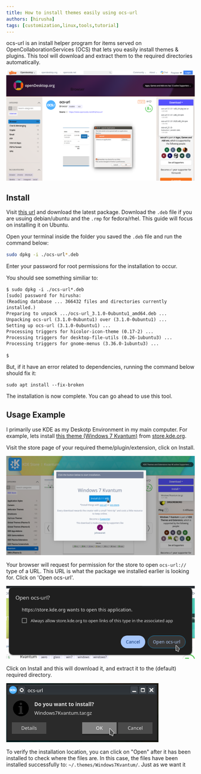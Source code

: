 ```yaml
---
title: How to install themes easily using ocs-url
authors: [hirusha]
tags: [customization,linux,tools,tutorial]
---
```


ocs-url is an install helper program for items served on OpenCollaborationServices (OCS) that lets you easily install themes & plugins. This tool will download and extract them to the required directories automatically.

![im1](install_themes_easily_ocs_url-im1.png)

<!--truncate-->

## Install

Visit [this url](https://www.opendesktop.org/p/1136805/) and download the latest package. Download the `.deb` file if you are usuing debian/ubuntu and the `.rmp` for fedora/rhel. This guide will focus on installing it on Ubuntu.

Open your terminal inside the folder you saved the `.deb` file and run the command below:

```bash
sudo dpkg -i ./ocs-url*.deb
```

Enter your password for root permissions for the installation to occur.

You should see something similiar to:

```
$ sudo dpkg -i ./ocs-url*.deb
[sudo] password for hirusha: 
(Reading database ... 366432 files and directories currently installed.)
Preparing to unpack .../ocs-url_3.1.0-0ubuntu1_amd64.deb ...
Unpacking ocs-url (3.1.0-0ubuntu1) over (3.1.0-0ubuntu1) ...
Setting up ocs-url (3.1.0-0ubuntu1) ...
Processing triggers for hicolor-icon-theme (0.17-2) ...
Processing triggers for desktop-file-utils (0.26-1ubuntu3) ...
Processing triggers for gnome-menus (3.36.0-1ubuntu3) ...

$
```

But, if it have an error related to dependencies, running the command below should fix it:

```
sudo apt install --fix-broken
```

The installation is now complete. You can go ahead to use this tool.

## Usage Example

I primarily use KDE as my Deskotp Environment in my main computer. For example, lets install [this theme (Windows 7 Kvantum)](https://store.kde.org/p/1679903) from [store.kde.org](https://store.kde.org).

Visit the store page of your required theme/plugin/extension, click on Install.

![alt text](install_themes_easily_ocs_url-im2.png)

Your browser will request for permission for the store to open `ocs-url://` type of a URL. This URL is what the package we installed earlier is looking for. Click on 'Open ocs-url'.

![alt text](install_themes_easily_ocs_url-im3.png)

Click on Install and this will download it, and extract it to the (default) required directory.

![alt text](install_themes_easily_ocs_url-im4.png)

To verify the installation location, you can click on "Open" after it has been installed to check where the files are.  In this case, the files have been installed successfully to: `~/.themes/Windows7Kvantum/`. Just as we want it 

